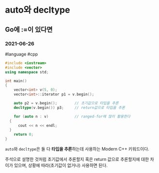 # auto와 decltype
## Go에 :=이 있다면
### 2021-06-26
#language  #cpp

```cpp
#include <iostream>
#include <vector>
using namespace std;

int main()
{
	vector<int> v(5, 0);
	vector<int>::iterator p1 = v.begin();

	auto p2 = v.begin();    	// 초기값으로 타입을 추론
	decltype(v.begin()) p3;   	// return값으로 타입을 추론

	for (auto n : v)    		// ranged-for에 많이 활용한다
  {
	  cout << n << endl;
  }
	return 0;
}
```

`auto`와 `decltype`은 둘 다 **타입을 추론**하는데 사용하는 Modern C++ 키워드이다.

주석으로 설명한 것처럼 초기값에서 추론할지 혹은 return 값으로 추론할지에 대한 차이가 있으며,
상황에 따라(초기값이 없거나) 사용하면 된다.